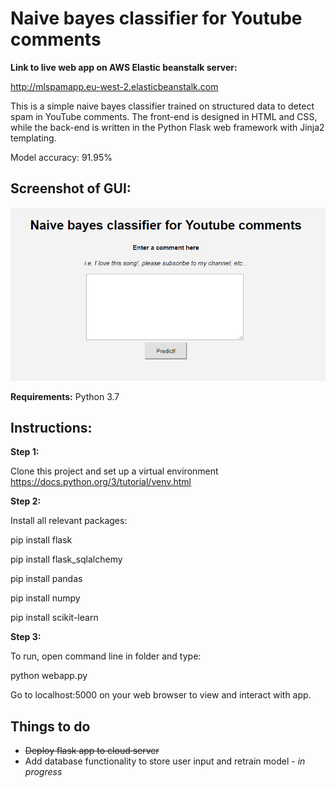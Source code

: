 # Naive bayes classifier for Youtube comments

**Link to live web app on AWS Elastic beanstalk server:**

http://mlspamapp.eu-west-2.elasticbeanstalk.com

This is a simple naive bayes classifier trained on structured data to detect spam in YouTube comments. The front-end is designed in HTML and CSS, while the back-end is written in the Python Flask web framework with Jinja2 templating.

Model accuracy: 91.95%

## Screenshot of GUI:

![ML web app GUI](https://raw.githubusercontent.com/amj18/mlwebapp/master/screenshots/mlwebapp_1.PNG)

**Requirements:**
Python 3.7

## Instructions:

**Step 1:**

Clone this project and set up a virtual environment
https://docs.python.org/3/tutorial/venv.html

**Step 2:**

Install all relevant packages:

pip install flask

pip install flask_sqlalchemy

pip install pandas

pip install numpy

pip install scikit-learn

**Step 3:**

To run, open command line in folder and type:

python webapp.py

Go to localhost:5000 on your web browser to view and interact with app.

## Things to do
* ~~Deploy flask app to cloud server~~
* Add database functionality to store user input and retrain model - *in progress*
